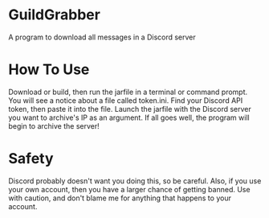 # GuildGrabber
A program to download all messages in a Discord server

# How To Use
Download or build, then run the jarfile in a terminal or command prompt.
You will see a notice about a file called token.ini.
Find your Discord API token, then paste it into the file.
Launch the jarfile with the Discord server you want to archive's IP as an argument.
If all goes well, the program will begin to archive the server!

# Safety
Discord probably doesn't want you doing this, so be careful. Also, if you use your own account, then you have a larger chance of getting banned. Use with caution, and don't blame me for anything that happens to your account.
